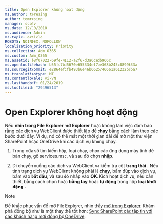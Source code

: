 ```yaml
---
title: Open Explorer không hoạt động
ms.author: toresing
author: tomresing
manager: scotv
ms.date: 12/10/2018
ms.audience: Admin
ms.topic: article
ROBOTS: NOINDEX, NOFOLLOW
localization_priority: Priority
ms.collection: Adm_O365
ms.custom: Adm_O365
ms.assetid: b8f07022-69fe-4112-a2f6-d3a6cedb966c
ms.openlocfilehash: b55fc7bd5670e655334ef7be368b245c8899633a
ms.sourcegitcommit: e2864efcfb493b6e46b662b746661a61232bdba7
ms.translationtype: MT
ms.contentlocale: vi-VN
ms.lasthandoff: 01/24/2019
ms.locfileid: "29496513"
---
```

# <a name="open-with-explorer-isnt-working"></a>Open Explorer không hoạt động

Nếu **nhìn trong File Explorer** **mở Explorer** hoặc không làm việc đảm bảo rằng các dịch vụ WebClient được thiết lập để **chạy** bằng cách làm theo các bước dưới đây. Ví dụ, nó có thể mất một thời gian dài để mở một thư viện SharePoint hoặc OneDrive khi các dịch vụ không chạy. 
  
1. Trong cửa sổ tìm kiếm hộp, loại chạy, chọn các ứng dụng máy tính để bàn chạy, gõ services.msc, và sau đó chọn **nhập**.
    
2. Di chuyển xuống các dịch vụ WebClient và kiểm tra cột **trạng thái** . Nếu tình trạng dịch vụ WebClient không phải là **chạy**, bấm đúp vào dịch vụ, bấm vào **bắt đầu**, và sau đó nhấp vào **OK**. Kích hoạt dịch vụ, nếu cần thiết, bằng cách chọn hoặc **bằng tay** hoặc **tự động** trong hộp **loại khởi động** . 
    
> [!NOTE]
> Để khắc phục vấn đề mở File Explorer, nhìn thấy [mở trong Explorer](https://go.microsoft.com/fwlink/?linkid=871665). Khám phá đồng bộ như là một thay thế tốt hơn: [Sync SharePoint các tập tin với các khách hàng mới đồng bộ OneDrive](https://go.microsoft.com/fwlink/?linkid=871666). 
  

